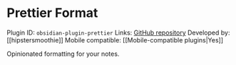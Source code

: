 # Prettier Format

Plugin ID: `obsidian-plugin-prettier`
Links: [GitHub repository](https://github.com/hipstersmoothie/obsidian-plugin-prettier)
Developed by: [[hipstersmoothie]]
Mobile compatible: [[Mobile-compatible plugins|Yes]]

Opinionated formatting for your notes.

